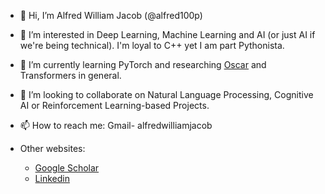 - 👋 Hi, I’m Alfred William Jacob (@alfred100p)
- 👀 I’m interested in Deep Learning, Machine Learning and AI (or just AI if we're being technical). I'm loyal to C++ yet I am part Pythonista.
- 🌱 I’m currently learning PyTorch and researching <a href="https://github.com/microsoft/Oscar">Oscar</a> and Transformers in general.
- 💞️ I’m looking to collaborate on Natural Language Processing, Cognitive AI or Reinforcement Learning-based Projects.
- 📫 How to reach me: Gmail- alfredwilliamjacob
 
- Other websites: <ul>
  <li><a href="https://scholar.google.com/citations?user=fr9TNLcAAAAJ">Google Scholar</a></li>
  <li><a href="https://in.linkedin.com/in/alfred-william-jacob-84b20a16b">Linkedin</a></li>
  </ul>
